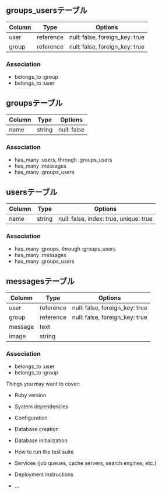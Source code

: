 
## groups_usersテーブル

|Column|Type|Options|
|------|----|-------|
|user|reference|null: false, foreign_key: true|
|group|reference|null: false, foreign_key: true|

### Association
- belongs_to :group
- belongs_to :user

## groupsテーブル

|Column|Type|Options|
|------|----|-------|
|name|string|null: false|


### Association
- has_many :users, through :groups_users
- has_many :messages
- has_many :groups_users


## usersテーブル

|Column|Type|Options|
|------|----|-------|
|name|string|null: false, index: true, unique: true|


### Association
- has_many :groups, through :groups_users
- has_many :messages
- has_many :groups_users

## messagesテーブル

|Column|Type|Options|
|------|----|-------|
|user|reference|null: false, foreign_key: true|
|group|reference|null: false, foreign_key: true|
|message|text|
|image|string|


### Association
- belongs_to :user
- belongs_to :group


Things you may want to cover:

* Ruby version

* System dependencies

* Configuration

* Database creation

* Database initialization

* How to run the test suite

* Services (job queues, cache servers, search engines, etc.)

* Deployment instructions

* ...
